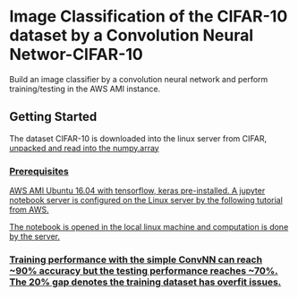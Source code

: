 # Image Classification of the CIFAR-10 dataset by a Convolution Neural Networ-CIFAR-10
Build an image classifier by a convolution neural network and perform training/testing in the AWS AMI instance.

## Getting Started
The dataset CIFAR-10 is downloaded into the linux server from CIFAR<a href = "https://www.cs.toronto.edu/~kriz/cifar.html">, unpacked and read into the numpy.array


### Prerequisites

AWS AMI Ubuntu 16.04 with tensorflow, keras pre-installed. 
A jupyter notebook server is configured on the Linux server by the following tutorial from AWS.
<a href = "https://docs.aws.amazon.com/dlami/latest/devguide/tutorial-jupyter.html">

The notebook is opened in the local linux machine and computation is done by the server.

### Training performance with the simple ConvNN can reach ~90% accuracy but the testing performance reaches ~70%. The 20% gap denotes the training dataset has overfit issues.


